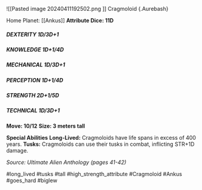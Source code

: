 ![[Pasted image 20240411192502.png ]]
Cragmoloid {.Aurebash}

Home Planet: [[Ankus]]
**Attribute Dice: 11D**
##### DEXTERITY 1D/3D+1
##### KNOWLEDGE 1D+1/4D
##### MECHANICAL 1D/3D+1
##### PERCEPTION 1D+1/4D
##### STRENGTH 2D+1/5D
##### TECHNICAL 1D/3D+1
**Move: 10/12**
**Size: 3 meters tall**

**Special Abilities**
**Long-Lived:** Cragmoloids have life spans in excess of 400 years.
**Tusks:** Cragmoloids can use their tusks in combat, inflicting STR+1D damage.

*Source: Ultimate Alien Anthology (pages 41-42)*

#long_lived #tusks #tall 
#high_strength_attribute 
#Cragmoloid #Ankus 
#goes_hard #biglew